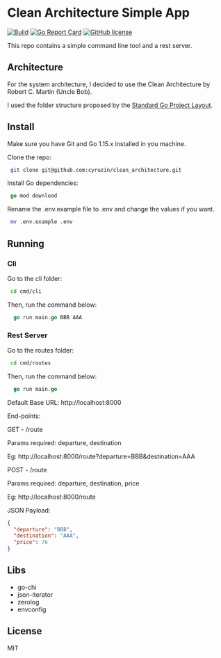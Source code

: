 # Clean Architecture Simple App

[![Build](https://github.com/cyruzin/clean_architecture/workflows/Build/badge.svg)](https://github.com/cyruzin/clean_architecture/actions?query=workflow%3ABuild+branch%3Amaster) [![Go Report Card](https://goreportcard.com/badge/github.com/cyruzin/clean_architecture)](https://goreportcard.com/report/github.com/cyruzin/clean_architecture) [![GitHub license](https://img.shields.io/github/license/Naereen/StrapDown.js.svg)](https://github.com/Naereen/StrapDown.js/blob/master/LICENSE)

This repo contains a simple command line tool and a rest server.

## Architecture

For the system architecture, I decided to use the Clean Architecture by Robert C. Martin (Uncle Bob).

I used the folder structure proposed by the [Standard Go Project Layout](https://github.com/golang-standards/project-layout).

## Install

Make sure you have Git and Go 1.15.x installed in you machine.

Clone the repo:

```sh
 git clone git@github.com:cyruzin/clean_architecture.git
```

Install Go dependencies:

```go
 go mod download
```

Rename the .env.example file to .env and change the values if you want.

```sh
 mv .env.example .env
```

## Running

### Cli

Go to the cli folder:

```sh
 cd cmd/cli
```

Then, run the command below:

```go
  go run main.go BBB AAA
```

### Rest Server

Go to the routes folder:

```sh
 cd cmd/routes
```

Then, run the command below:

```go
  go run main.go
```

Default Base URL: http://localhost:8000

End-points:

GET - /route

Params required: departure, destination

Eg: http://localhost:8000/route?departure=BBB&destination=AAA

POST - /route

Params required: departure, destination, price

Eg: http://localhost:8000/route

JSON Payload:

```json
{
  "departure": "BBB",
  "destination": "AAA",
  "price": 76
}
```

## Libs

- go-chi
- json-iterator
- zerolog
- envconfig

## License

MIT
